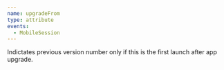```yaml
---
name: upgradeFrom
type: attribute
events:
  - MobileSession
---
```


Indictates previous version number only if this is the first launch after app upgrade.